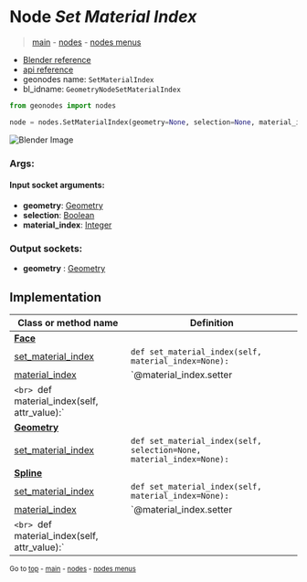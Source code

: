 # Node *Set Material Index*

> [main](../index.md) - [nodes](nodes.md) - [nodes menus](nodes_menus.md)

- [Blender reference](https://docs.blender.org/manual/en/latest/modeling/geometry_nodes/material/set_material_index.html)
- [api reference](https://docs.blender.org/api/current/bpy.types.GeometryNodeSetMaterialIndex.html)
- geonodes name: `SetMaterialIndex`
- bl_idname: `GeometryNodeSetMaterialIndex`

```python
from geonodes import nodes

node = nodes.SetMaterialIndex(geometry=None, selection=None, material_index=None)
```

![Blender Image](https://docs.blender.org/manual/en/latest/_images/node-types_GeometryNodeSetMaterialIndex.webp)

### Args:

#### Input socket arguments:

- **geometry**: [Geometry](Geometry.md)
- **selection**: [Boolean](Boolean.md)
- **material_index**: [Integer](Integer.md)

### Output sockets:

- **geometry** : [Geometry](Geometry.md)

## Implementation

| Class or method name | Definition |
|----------------------|------------|
| **[Face](Face.md)** |
| [set_material_index](Face.md#set_material_index) | `def set_material_index(self, material_index=None):` |
| [material_index](Face.md#material_index) | `@material_index.setter
`<br> `def material_index(self, attr_value):` |
| **[Geometry](Geometry.md)** |
| [set_material_index](Geometry.md#set_material_index) | `def set_material_index(self, selection=None, material_index=None):` |
| **[Spline](Spline.md)** |
| [set_material_index](Spline.md#set_material_index) | `def set_material_index(self, material_index=None):` |
| [material_index](Spline.md#material_index) | `@material_index.setter
`<br> `def material_index(self, attr_value):` |

<sub>Go to [top](#node-set-material-index) - [main](../index.md) - [nodes](nodes.md) - [nodes menus](nodes_menus.md)</sub>

